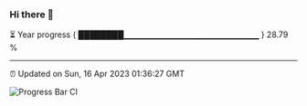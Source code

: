 ### Hi there 👋

⏳ Year progress { ████████▁▁▁▁▁▁▁▁▁▁▁▁▁▁▁▁▁▁▁▁▁▁ } 28.79 %

---

⏰ Updated on Sun, 16 Apr 2023 01:36:27 GMT

![Progress Bar CI](https://github.com/ZhaoGui/ZhaoGui/workflows/Progress%20Bar%20CI/badge.svg)
